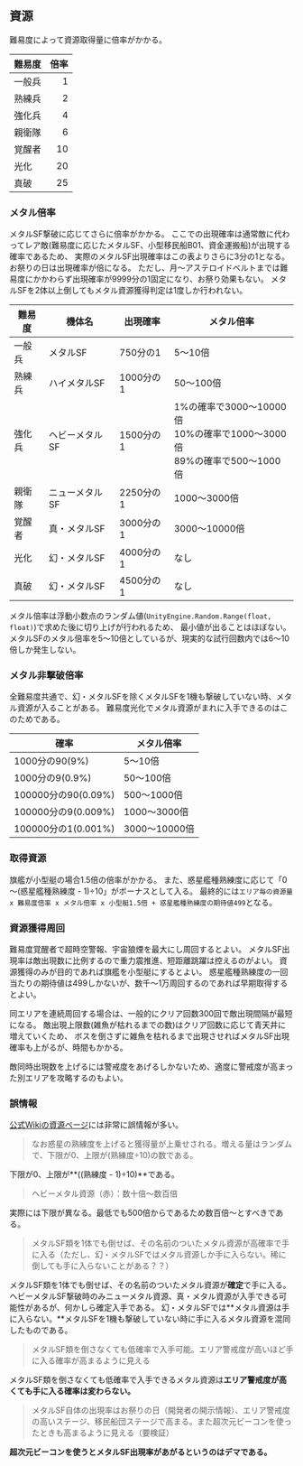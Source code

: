 ## 資源

難易度によって資源取得量に倍率がかかる。

| 難易度 | 倍率 |
|--------|-----:|
| 一般兵 | 1    |
| 熟練兵 | 2    |
| 強化兵 | 4    |
| 親衛隊 | 6    |
| 覚醒者 | 10   |
| 光化   | 20   |
| 真破   | 25   |

### メタル倍率

メタルSF撃破に応じてさらに倍率がかかる。
ここでの出現確率は通常敵に代わってレア敵(難易度に応じたメタルSF、小型移民船B01、資金運搬船)が出現する確率であるため、
実際のメタルSF出現確率はこの表よりさらに3分の1となる。
お祭りの日は出現確率が倍になる。
ただし、月～アステロイドベルトまでは難易度にかかわらず出現確率が9999分の1固定になり、お祭り効果もない。
メタルSFを2体以上倒してもメタル資源獲得判定は1度しか行われない。

| 難易度 | 機体名         | 出現確率  | メタル倍率                                                                       |
|--------|----------------|-----------|----------------------------------------------------------------------------------|
| 一般兵 | メタルSF       | 750分の1  | 5～10倍                                                                          |
| 熟練兵 | ハイメタルSF   | 1000分の1 | 50～100倍                                                                        |
| 強化兵 | ヘビーメタルSF | 1500分の1 | 1%の確率で3000～10000倍<br />10%の確率で1000～3000倍<br />89%の確率で500～1000倍 |
| 親衛隊 | ニューメタルSF | 2250分の1 | 1000～3000倍                                                                     |
| 覚醒者 | 真・メタルSF   | 3000分の1 | 3000～10000倍                                                                    |
| 光化   | 幻・メタルSF   | 4000分の1 | なし                                                                             |
| 真破   | 幻・メタルSF   | 4500分の1 | なし                                                                             |

メタル倍率は浮動小数点のランダム値(`UnityEngine.Random.Range(float, float)`)で求めた後に切り上げが行われるため、
最小値が出ることはほぼない。
メタルSFのメタル倍率を5～10倍としているが、現実的な試行回数内では6～10倍しか発生しない。

### メタル非撃破倍率

全難易度共通で、幻・メタルSFを除くメタルSFを1機も撃破していない時、メタル資源が入ることがある。
難易度光化でメタル資源がまれに入手できるのはこのためである。

| 確率                | メタル倍率    |
|---------------------|---------------|
| 1000分の90(9%)      | 5～10倍       |
| 1000分の9(0.9%)     | 50～100倍     |
| 100000分の90(0.09%) | 500～1000倍   |
| 100000分の9(0.009%) | 1000～3000倍  |
| 100000分の1(0.001%) | 3000～10000倍 |

### 取得資源

旗艦が小型艇の場合1.5倍の倍率がかかる。
また、惑星艦種熟練度に応じて「0～(惑星艦種熟練度 - 1)÷10」がボーナスとして入る。
最終的には`エリア毎の資源量 x 難易度倍率 x メタル倍率 x 小型艇1.5倍 + 惑星艦種熟練度の期待値499`となる。

### 資源獲得周回

難易度覚醒者で超時空警報、宇宙狼煙を最大にし周回するとよい。
メタルSF出現率は敵出現数に比例するので重力震推進、短距離跳躍は控えるのがよい。
資源獲得のみが目的であれば旗艦を小型艇にするとよい。
惑星艦種熟練度の一回当たりの期待値は499しかないが、数千～1万周回するのであれば早期取得するとよい。

同エリアを連続周回する場合は、一般的にクリア回数300回で敵出現間隔が最短になる。
敵出現上限数(雑魚が枯れるまでの数)はクリア回数に応じて青天井に増えていくため、
ボスを倒さずに雑魚を枯れるまで出現させればメタルSF出現確率も上がるが、時間もかかる。

敵同時出現数を上げるには警戒度をあげるしかないため、適度に警戒度が高まった別エリアを攻略するのもよい。

### 誤情報

[公式Wikiの資源ページ](https://seesaawiki.jp/spacebattleshipstory/d/%bb%f1%b8%bb)には非常に誤情報が多い。

> なお惑星の熟練度を上げると獲得量が上乗せされる。増える量はランダムで、下限が0、上限が(熟練度÷10)の数である。

下限が0、上限が**((熟練度 - 1)÷10)**である。

> ヘビーメタル資源（赤）：数十倍～数百倍

実際には下限が異なる。最低でも500倍からであるため数百倍～とすべきである。

> メタルSF類を1体でも倒せば、その名前のついたメタル資源が高確率で手に入る（ただし、幻・メタルSFではメタル資源しか手に入らない。稀に倒しても手に入らないことがある？？）

メタルSF類を1体でも倒せば、その名前のついたメタル資源が**確定**で手に入る。
ヘビーメタルSF撃破時のみニューメタル資源、真・メタル資源が入手できる可能性があるが、何かしら確定入手である。
幻・メタルSFでは**メタル資源は手に入らない。**メタルSFを1機も撃破していない時に手に入るメタル資源を混同したものである。

> メタルSF類を倒さなくても低確率で入手可能。エリア警戒度が高いほど手に入る確率が高まるように見える

メタルSF類を倒さなくても低確率で入手できるメタル資源は**エリア警戒度が高くても手に入る確率は変わらない。**

> メタルSF自体の出現率はお祭りの日（開発者の開示情報）、エリア警戒度の高いステージ、移民船団ステージで高まる。また超次元ビーコンを使ったときも高まるように見える（要検証）

**超次元ビーコンを使うとメタルSF出現率があがるというのはデマである。**
